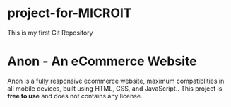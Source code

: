 # project-for-MICROIT
This is my first Git Repository
# Anon - An eCommerce Website
Anon is a fully responsive ecommerce website, maximum compatiblities in all mobile devices, built using HTML, CSS, and JavaScript..
This project is **free to use** and does not contains any license.
